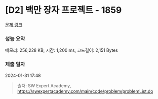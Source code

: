 # [D2] 백만 장자 프로젝트 - 1859 

[문제 링크](https://swexpertacademy.com/main/code/problem/problemDetail.do?contestProbId=AV5LrsUaDxcDFAXc) 

### 성능 요약

메모리: 256,228 KB, 시간: 1,200 ms, 코드길이: 2,151 Bytes

### 제출 일자

2024-01-31 17:48



> 출처: SW Expert Academy, https://swexpertacademy.com/main/code/problem/problemList.do